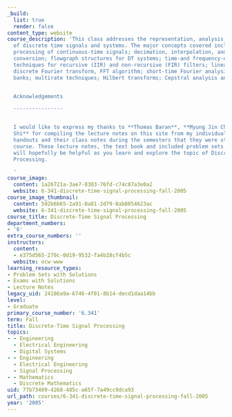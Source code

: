 ```yaml
---
_build:
  list: true
  render: false
content_type: website
course_description: 'This class addresses the representation, analysis, and design
  of discrete time signals and systems. The major concepts covered include: Discrete-time
  processing of continuous-time signals; decimation, interpolation, and sampling rate
  conversion; flowgraph structures for DT systems; time-and frequency-domain design
  techniques for recursive (IIR) and non-recursive (FIR) filters; linear prediction;
  discrete Fourier transform, FFT algorithm; short-time Fourier analysis and filter
  banks; multirate techniques; Hilbert transforms; Cepstral analysis and various applications.


  Acknowledgements

  ----------------


  I would like to express my thanks to **Thomas Baran**, **Myung Jin Choi**, and **Xiaomeng
  Shi** for compiling the lecture notes on this site from my individual lectures and
  handouts and their class notes during the semesters that they were students in the
  course. These lecture notes, the text book and included problem sets and solutions
  will hopefully be helpful as you learn and explore the topic of Discrete-Time Signal
  Processing.

  '
course_image:
  content: 1a26721a-3ae7-8303-76fd-c74c87a3e0a2
  website: 6-341-discrete-time-signal-processing-fall-2005
course_image_thumbnail:
  content: 592b6b65-2a91-0a81-2d79-8ab8054623ac
  website: 6-341-discrete-time-signal-processing-fall-2005
course_title: Discrete-Time Signal Processing
department_numbers:
- '6'
extra_course_numbers: ''
instructors:
  content:
  - e375d565-270c-0d19-9532-fa4b28cf4b5c
  website: ocw-www
learning_resource_types:
- Problem Sets with Solutions
- Exams with Solutions
- Lecture Notes
legacy_uid: 24186a9a-6746-4f01-8b14-decd1daa14bb
level:
- Graduate
primary_course_number: '6.341'
term: Fall
title: Discrete-Time Signal Processing
topics:
- - Engineering
  - Electrical Engineering
  - Digital Systems
- - Engineering
  - Electrical Engineering
  - Signal Processing
- - Mathematics
  - Discrete Mathematics
uid: 77b73489-4268-485c-a65f-7a49cc9dca93
url_path: courses/6-341-discrete-time-signal-processing-fall-2005
year: '2005'
---
```

